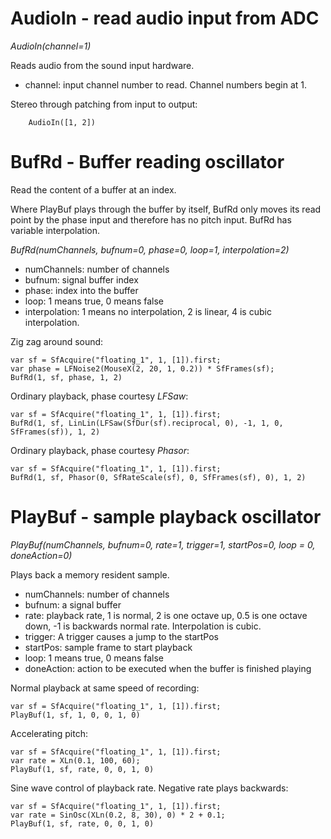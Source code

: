 # AudioIn -  read audio input from ADC

_AudioIn(channel=1)_

Reads audio from the sound input hardware.

- channel: input channel number to read. Channel numbers begin at 1.

Stereo through patching from input to output:

		AudioIn([1, 2])

# BufRd - Buffer reading oscillator

Read the content of a buffer at an index.

Where PlayBuf plays through the buffer by itself, BufRd only moves its read point by the phase input and therefore has no pitch input. BufRd has variable interpolation.

_BufRd(numChannels, bufnum=0, phase=0, loop=1, interpolation=2)_

- numChannels: number of channels
- bufnum: signal buffer index
- phase: index into the buffer
- loop: 1 means true, 0 means false
- interpolation: 1 means no interpolation, 2 is linear, 4 is cubic interpolation.

Zig zag around sound:

    var sf = SfAcquire("floating_1", 1, [1]).first;
    var phase = LFNoise2(MouseX(2, 20, 1, 0.2)) * SfFrames(sf);
    BufRd(1, sf, phase, 1, 2)

Ordinary playback, phase courtesy _LFSaw_:

    var sf = SfAcquire("floating_1", 1, [1]).first;
    BufRd(1, sf, LinLin(LFSaw(SfDur(sf).reciprocal, 0), -1, 1, 0, SfFrames(sf)), 1, 2)

Ordinary playback, phase courtesy _Phasor_:

    var sf = SfAcquire("floating_1", 1, [1]).first;
    BufRd(1, sf, Phasor(0, SfRateScale(sf), 0, SfFrames(sf), 0), 1, 2)

# PlayBuf - sample playback oscillator

_PlayBuf(numChannels, bufnum=0, rate=1, trigger=1, startPos=0, loop = 0, doneAction=0)_

Plays back a memory resident sample.

- numChannels: number of channels
- bufnum: a signal buffer
- rate: playback rate, 1 is normal, 2 is one octave up, 0.5 is one octave down, -1 is backwards normal rate. Interpolation is cubic.
- trigger: A trigger causes a jump to the startPos
- startPos: sample frame to start playback
- loop: 1 means true, 0 means false
- doneAction: action to be executed when the buffer is finished playing

Normal playback at same speed of recording:

    var sf = SfAcquire("floating_1", 1, [1]).first;
    PlayBuf(1, sf, 1, 0, 0, 1, 0)

Accelerating pitch:

    var sf = SfAcquire("floating_1", 1, [1]).first;
    var rate = XLn(0.1, 100, 60);
    PlayBuf(1, sf, rate, 0, 0, 1, 0)

Sine wave control of playback rate.  Negative rate plays backwards:

    var sf = SfAcquire("floating_1", 1, [1]).first;
    var rate = SinOsc(XLn(0.2, 8, 30), 0) * 2 + 0.1;
    PlayBuf(1, sf, rate, 0, 0, 1, 0)
